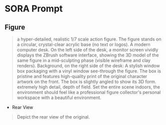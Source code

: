 # SORA Prompt

## Figure 
>a hyper-detailed, realistic 1/7 scale action figure.
The figure stands on a circular, crystal-clear acrylic base (no text or logos).
A modern computer desk. On the left side of the desk, a monitor screen vividly displays the ZBrush software interface, showing the 3D model of the same figure in a mid-sculpting phase (visible wireframe and clay renders).
Background, on the right side of the desk: A stylish window box packaging with a vinyl window see-through the figure. The box is pristine and features high-quality print of the original character artwork on the front. The box is slightly angled to show its 3D form.
extremely high detail, depth of field. Set the entire scene indoors, the environment should feel like a professional figure collector's personal workspace with a beautiful environment.

- Rear View
>Depict the rear view of the original.
